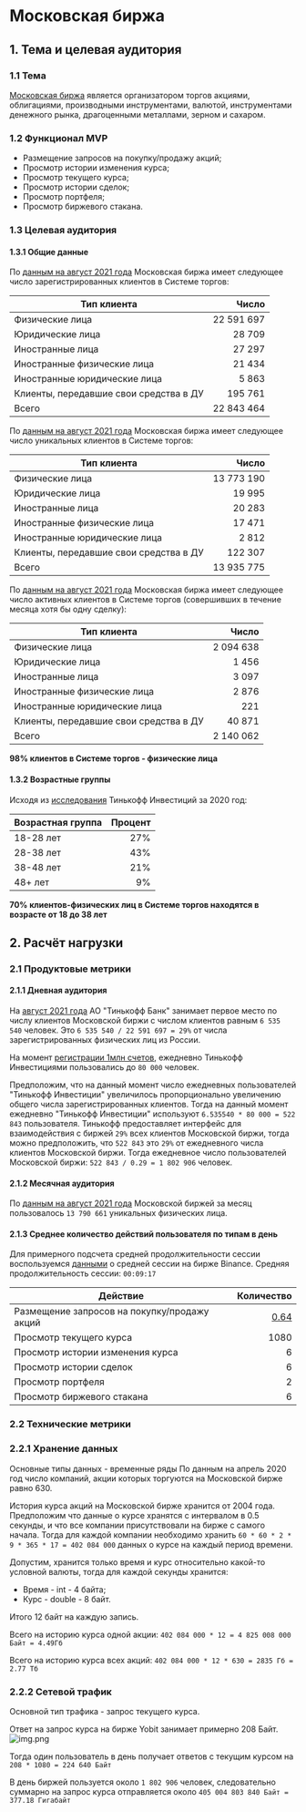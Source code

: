 # Московская биржа

## 1. Тема и целевая аудитория

### 1.1 Тема

[Московская биржа](https://www.moex.com/)
является организатором торгов акциями, облигациями, производными инструментами, валютой, инструментами денежного рынка, драгоценными металлами, зерном и сахаром.
### 1.2 Функционал MVP
- Размещение запросов на покупку/продажу акций;
- Просмотр истории изменения курса;
- Просмотр текущего курса;
- Просмотр истории сделок;
- Просмотр портфеля;
- Просмотр биржевого стакана.


### 1.3 Целевая аудитория


#### 1.3.1 Общие данные



По [данным на август 2021 года](https://www.moex.com/s719) Московская биржа имеет следующее число зарегистрированных клиентов в Системе торгов:

Тип клиента | Число|
------------- | -------------:
Физические лица	|22 591 697|	
Юридические лица	|28 709|		
Иностранные лица		|27 297|	
Иностранные физические лица 	|21 434|		
Иностранные юридические лица 		|5 863|	
Клиенты, передавшие свои средства в ДУ	|195 761|		
Всего		|22 843 464|	


По [данным на август 2021 года](https://www.moex.com/s719) Московская биржа имеет следующее число уникальных клиентов в Системе торгов:

Тип клиента | Число|
------------- | -------------:
Физические лица	|13 773 190|	
Юридические лица	|19 995|		
Иностранные лица		|20 283|	
Иностранные физические лица 	|17 471|		
Иностранные юридические лица 		|2 812|	
Клиенты, передавшие свои средства в ДУ	|122 307|		
Всего		|13 935 775|	


По [данным на август 2021 года](https://www.moex.com/s719) Московская биржа имеет следующее число активных клиентов в Системе торгов (совершивших в течение месяца хотя бы одну сделку):

Тип клиента | Число|
------------- | -------------:
Физические лица	|2 094 638|	
Юридические лица	|1 456|		
Иностранные лица		|3 097|	
Иностранные физические лица 	|2 876|		
Иностранные юридические лица 		|221|	
Клиенты, передавшие свои средства в ДУ	|40 871|		
Всего		|2 140 062|	

__98% клиентов в Системе торгов - физические лица__


#### 1.3.2 Возрастные группы

Исходя из  [исследования](https://www.tinkoff.ru/about/news/04032021-tinkoff-investments-russsian-investors-portrait-2020/) Тинькофф Инвестиций за 2020 год:

Возрастная группа | Процент |
------------- | -------------:
18-28 лет	|27%|	
28-38 лет	|43%|		
38-48 лет	|21%|		
48+ лет	|9%|		

__70% клиентов-физических лиц в Системе торгов находятся в возрасте от 18 до 38 лет__

## 2. Расчёт нагрузки

### 2.1 Продуктовые метрики


#### 2.1.1 Дневная аудитория

На [август 2021 года](https://www.moex.com/ru/spot/members-rating.aspx?rid=111) АО "Тинькофф Банк" занимает первое место по числу клиентов Московской биржи с числом клиентов равным `6 535 540` человек. Это  `6 535 540 / 22 591 697 = 29%` от числа зарегистрированных физических лиц из России.

На момент [регистрации 1млн счетов](https://www.tinkoff.ru/about/news/24092019-tinkoff-investments-opened-1-million-accounts/), ежедневно Тинькофф Инвестициями пользовались до `80 000` человек.

Предположим, что на данный момент число ежедневных пользователей "Тинькофф Инвестиции" увеличилось пропорционально увеличению общего числа зарегистрированных клиентов. Тогда на данный момент ежедневно "Тинькофф Инвестиции" используют `6.535540 * 80 000 = 522 843` пользователя. Тинькофф предоставляет интерфейс для взаимодействия с биржей `29%` всех клиентов Московской биржи, тогда можно предположить, что `522 843` это `29%` от ежедневного числа клиентов Московской биржи. Тогда ежедневное число пользователей Московской биржи: `522 843 / 0.29 = 1 802 906` человек.


#### 2.1.2 Месячная аудитория

По [данным на август 2021 года](https://www.moex.com/s719)  Московской биржей за месяц пользовалось `13 790 661` уникальных физических лица.


#### 2.1.3 Среднее количество действий пользователя по типам в день

Для примерного подсчета средней продолжительности сессии воспользуемся [данными](https://www.similarweb.com/ru/website/binance.com/#overview) о средней сессии на бирже Binance.
Средняя продолжительность сессии: `00:09:17`

Действие | Количество |
------------- | -------------:
Размещение запросов на покупку/продажу акций	| [0.64](https://www.tinkoff.ru/about/news/04032021-tinkoff-investments-russsian-investors-portrait-2020/)|	
Просмотр текущего курса	|1080|		
Просмотр истории изменения курса	|6|		
Просмотр истории сделок |6|
Просмотр портфеля |2|
Просмотр биржевого стакана |6|

### 2.2 Технические метрики

### 2.2.1 Хранение данных

Основные типы данных - временные ряды
По данным на апрель 2020 год число компаний, акции которых торгуются на Московской бирже равно 630.

История курса акций на Московской бирже хранится от 2004 года. Предположим что данные о курсе хранятся с интервалом в 0.5 секунды, и что все компании присутствовали на бирже с самого начала. Тогда для каждой компании необходимо хранить `60 * 60 * 2 * 9 * 365 * 17 = 402 084 000` данных о курсе на каждый период времени.

Допустим, хранится только время и курс относительно какой-то условной валюты, тогда для каждой секунды хранится:

- Время - int - 4 байта;
- Курс - double - 8 байт.

Итого 12 байт на каждую запись.

Всего на историю курса одной акции: `402 084 000 * 12 = 4 825 008 000 Байт = 4.49Гб`

Всего на историю курса всех акций: `402 084 000 * 12 * 630 = 2835 Гб = 2.77 Тб`

### 2.2.2 Сетевой трафик

Основной тип трафика - запрос текущего курса.

Ответ на запрос курса на бирже Yobit занимает примерно 208 Байт.
![img.png](img.png)

Тогда один пользователь в день получает ответов с текущим курсом на
`208 * 1080 = 224 640 Байт`

В день биржей пользуется около `1 802 906` человек, следовательно суммарно на запрос курса отправляется около `405 004 803 840 Байт = 377.18 Гигабайт`
